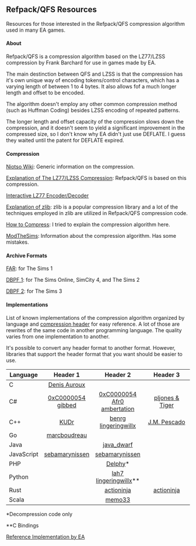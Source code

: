 ## Refpack/QFS Resources

Resources for those interested in the Refpack/QFS compression algorithm used in many EA games.

#### About

Refpack/QFS is a compression algorithm based on the LZ77/LZSS compression by Frank Barchard for use in games made by EA.

The main destinction between QFS and LZSS is that the compression has it's own unique way of encoding tokens/control characters, which has a varying length of between 1 to 4 bytes. It also allows fof a much longer length and offset to be encoded.

The algorithm doesn't employ any other common compression method (such as Huffman Coding) besides LZSS encoding of repeated patterns.

The longer length and offset capacity of the compression slows down the compression, and it doesn't seem to yield a significant improvement in the compressed size, so I don't know why EA didn't just use DEFLATE. I guess they waited until the patent for DEFLATE expired.

#### Compression

[Niotso Wiki](http://wiki.niotso.org/RefPack): Generic information on the compression.

[Explanation of The LZ77/LZSS Compression](https://go-compression.github.io/algorithms/lzss/): Refpack/QFS is based on this compression.

[Interactive LZ77 Encoder/Decoder](https://go-compression.github.io/interactive/lz/lz/)

[Explanation of zlib](https://www.euccas.me/zlib/): zlib is a popular compression library and a lot of the techniques employed in zlib are utilized in Refpack/QFS compression code.

[How to Compress](https://github.com/lingeringwillx/Refpack-QFS-Resources/blob/main/how-to-compress.md): I tried to explain the compression algorithm here.

[ModTheSims](https://modthesims.info/wiki.php?title=DBPF/Compression): Information about the compression algorithm. Has some mistakes.

#### Archive Formats

[FAR](http://wiki.niotso.org/FAR): for The Sims 1

[DBPF 1](https://modthesims.info/wiki.php?title=DBPF): for The Sims Online, SimCity 4, and The Sims 2

[DBPF 2](https://modthesims.info/wiki.php?title=Sims_3:DBPF): for The Sims 3

#### Implementations

List of known implementations of the compression algorithm organized by language and [compression header](https://github.com/lingeringwillx/Refpack-QFS-Resources/blob/main/how-to-compress.md#header) for easy reference. A lot of those are rewrites of the same code in another programming language. The quality varies from one implementation to another.

It's possible to convert any header format to another format. However, libraries that support the header format that you want should be easier to use.

| Language | Header 1 | Header 2 | Header 3 |
|-|:-:|:-:|:-:|
| C | [Denis Auroux](https://math.mit.edu/~auroux/software/fshtool.zip) |||
| C# | [0xC0000054](https://github.com/0xC0000054/DBPFSharp/blob/main/src/DBPFSharp/QfsCompression.cs)<br>[gibbed](https://github.com/gibbed/Gibbed.RefPack) | [0xC0000054](https://github.com/0xC0000054/DBPFSharp/blob/main/src/DBPFSharp/QfsCompression.cs)<br>[Afr0](https://github.com/riperiperi/FreeSO/blob/master/Other/tools/SimsLib/SimsLib/FAR3/Decompresser.cs)<br>[ambertation](https://github.com/luki122/simpe/blob/master/fullsimpe/SimPe%20Packages/PackedFile.cs) | [pljones & Tiger](https://sourceforge.net/p/s3pi/git/ci/master/tree/s3pi/Package/Compression.cs) |
| C++ | [KUDr](https://github.com/MicaelJarniac/RefPack-Tool) | [benrg](http://www.moreawesomethanyou.com/smf/index.php/topic,8279.0.html)<br>[lingeringwillx](https://github.com/lingeringwillx/CrappySims2Compression/tree/main/practice) | [J.M. Pescado](https://gist.github.com/uyjulian/bd24b98a4c97b775c9ab) |
| Go | [marcboudreau](https://github.com/marcboudreau/godbpf/blob/master/qfs/qfs.go) |||
| Java || [java_dwarf](https://github.com/memo33/jDBPFX/blob/master/src/jdbpfx/util/DBPFPackager.java) ||
| JavaScript | [sebamarynissen](https://github.com/sebamarynissen/qfs-compression) | [sebamarynissen](https://github.com/sebamarynissen/qfs-compression) ||
| PHP || [Delphy](https://modthesims.info/wiki.php?title=DBPF_Compression#Example_Code)* ||
| Python || [lah7](https://github.com/lah7/sims2-4k-ui-mod/blob/master/qfs.py)<br>[lingeringwillx](https://github.com/lingeringwillx/sims2lib/blob/main/dbpf.py)** ||
| Rust || [actioninja](https://github.com/actioninja/refpack-rs) | [actioninja](https://github.com/actioninja/refpack-rs) |
| Scala || [memo33](https://github.com/memo33/scdbpf/blob/master/src/main/scala/scdbpf/internal/QfsCompression.scala) ||

*Decompression code only

**C Bindings

[Reference Implementation by EA](http://download.wcnews.com/files/documents/sourcecode/shadowforce/transfer/asommers/mfcapp_src/engine/compress/RefPack.cpp)
